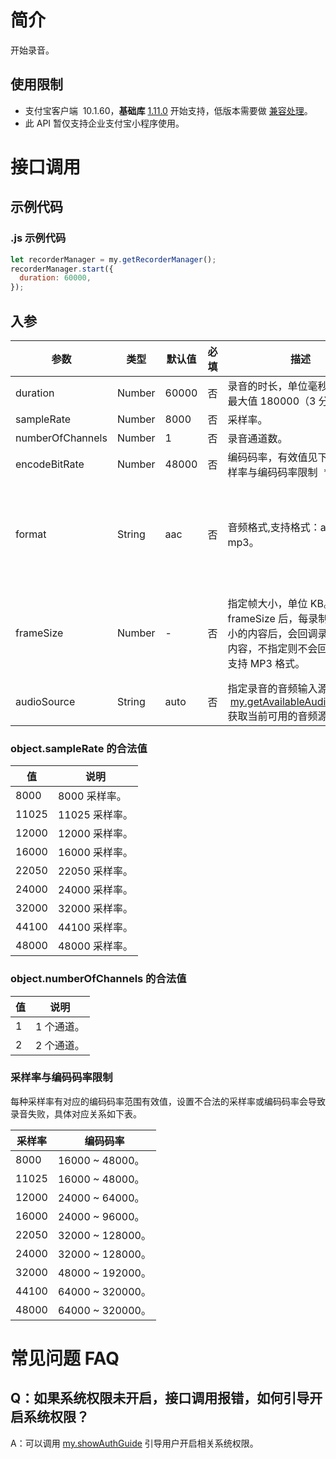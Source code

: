 # 简介

开始录音。

## 使用限制

- 支付宝客户端  10.1.60，**基础库** [1.11.0](https://opendocs.alipay.com/mini/framework/lib) 开始支持，低版本需要做 [兼容处理](https://docs.alipay.com/mini/framework/compatibility)。
- 此 API 暂仅支持企业支付宝小程序使用。

# 接口调用

## 示例代码

### .js 示例代码

```javascript
let recorderManager = my.getRecorderManager();
recorderManager.start({
  duration: 60000,
});
```

## 入参

| **参数** | **类型** | **默认值** | **必填** | **描述** | **备注** |
| --- | --- | --- | --- | --- | --- |
| duration | Number | 60000 | 否 | 录音的时长，单位毫秒（ms），最大值 180000（3 分钟）。 | - |
| sampleRate | Number | 8000 | 否 | 采样率。 | - |
| numberOfChannels | Number | 1 | 否 | 录音通道数。 | - |
| encodeBitRate | Number | 48000 | 否 | 编码码率，有效值见下方 **采样率与编码码率限制  **表。 | - |
| format | String | aac | 否 | 音频格式,支持格式：aac、mp3。 | mp3 从支付宝客户端版本 10.1.80 开始支持。 |
| frameSize | Number | - | 否 | 指定帧大小，单位 KB。传入 frameSize 后，每录制指定帧大小的内容后，会回调录制的文件内容，不指定则不会回调。暂仅支持 MP3 格式。 | 支付宝客户端版本 10.1.80 开始支持。 |
| audioSource | String | auto | 否 | 指定录音的音频输入源，可通过  [my.getAvailableAudioSources](https://opendocs.alipay.com/mini/00bg4t)  获取当前可用的音频源。 | - |

### object.sampleRate 的合法值

| **值** | **说明**       |
| ------ | -------------- |
| 8000   | 8000 采样率。  |
| 11025  | 11025 采样率。 |
| 12000  | 12000 采样率。 |
| 16000  | 16000 采样率。 |
| 22050  | 22050 采样率。 |
| 24000  | 24000 采样率。 |
| 32000  | 32000 采样率。 |
| 44100  | 44100 采样率。 |
| 48000  | 48000 采样率。 |

### object.numberOfChannels 的合法值

| **值** | **说明**   |
| ------ | ---------- |
| 1      | 1 个通道。 |
| 2      | 2 个通道。 |

### 采样率与编码码率限制

每种采样率有对应的编码码率范围有效值，设置不合法的采样率或编码码率会导致录音失败，具体对应关系如下表。

| **采样率** | **编码码率**     |
| ---------- | ---------------- |
| 8000       | 16000 ~ 48000。  |
| 11025      | 16000 ~ 48000。  |
| 12000      | 24000 ~ 64000。  |
| 16000      | 24000 ~ 96000。  |
| 22050      | 32000 ~ 128000。 |
| 24000      | 32000 ~ 128000。 |
| 32000      | 48000 ~ 192000。 |
| 44100      | 64000 ~ 320000。 |
| 48000      | 64000 ~ 320000。 |

# 常见问题 FAQ

## Q：如果系统权限未开启，接口调用报错，如何引导开启系统权限？

A：可以调用 [my.showAuthGuide](https://opendocs.alipay.com/mini/api/show-auth-guide) 引导用户开启相关系统权限。
